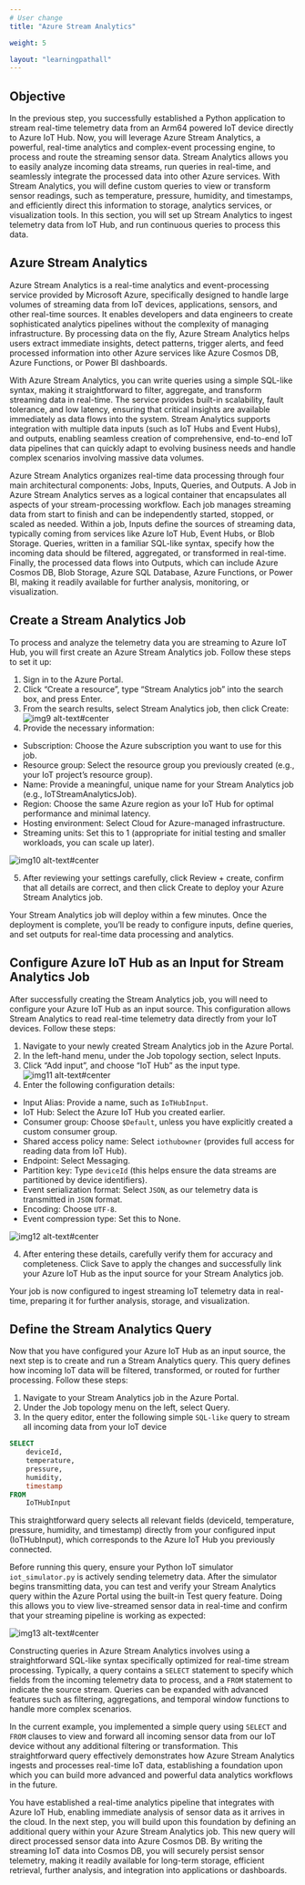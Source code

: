```yaml
---
# User change
title: "Azure Stream Analytics"

weight: 5

layout: "learningpathall"
---
```


## Objective
In the previous step, you successfully established a Python application to stream real-time telemetry data from an Arm64 powered IoT device directly to Azure IoT Hub. Now, you will leverage Azure Stream Analytics, a powerful, real-time analytics and complex-event processing engine, to process and route the streaming sensor data. Stream Analytics allows you to easily analyze incoming data streams, run queries in real-time, and seamlessly integrate the processed data into other Azure services. With Stream Analytics, you will define custom queries to view or transform sensor readings, such as temperature, pressure, humidity, and timestamps, and efficiently direct this information to storage, analytics services, or visualization tools. In this section, you will set up Stream Analytics to ingest telemetry data from IoT Hub, and run continuous queries to process this data.

## Azure Stream Analytics
Azure Stream Analytics is a real-time analytics and event-processing service provided by Microsoft Azure, specifically designed to handle large volumes of streaming data from IoT devices, applications, sensors, and other real-time sources. It enables developers and data engineers to create sophisticated analytics pipelines without the complexity of managing infrastructure. By processing data on the fly, Azure Stream Analytics helps users extract immediate insights, detect patterns, trigger alerts, and feed processed information into other Azure services like Azure Cosmos DB, Azure Functions, or Power BI dashboards.

With Azure Stream Analytics, you can write queries using a simple SQL-like syntax, making it straightforward to filter, aggregate, and transform streaming data in real-time. The service provides built-in scalability, fault tolerance, and low latency, ensuring that critical insights are available immediately as data flows into the system. Stream Analytics supports integration with multiple data inputs (such as IoT Hubs and Event Hubs), and outputs, enabling seamless creation of comprehensive, end-to-end IoT data pipelines that can quickly adapt to evolving business needs and handle complex scenarios involving massive data volumes.

Azure Stream Analytics organizes real-time data processing through four main architectural components: Jobs, Inputs, Queries, and Outputs. A Job in Azure Stream Analytics serves as a logical container that encapsulates all aspects of your stream-processing workflow. Each job manages streaming data from start to finish and can be independently started, stopped, or scaled as needed. Within a job, Inputs define the sources of streaming data, typically coming from services like Azure IoT Hub, Event Hubs, or Blob Storage. Queries, written in a familiar SQL-like syntax, specify how the incoming data should be filtered, aggregated, or transformed in real-time. Finally, the processed data flows into Outputs, which can include Azure Cosmos DB, Blob Storage, Azure SQL Database, Azure Functions, or Power BI, making it readily available for further analysis, monitoring, or visualization. 

## Create a Stream Analytics Job
To process and analyze the telemetry data you are streaming to Azure IoT Hub, you will first create an Azure Stream Analytics job. Follow these steps to set it up:
1. Sign in to the Azure Portal.
2. Click “Create a resource”, type “Stream Analytics job” into the search box, and press Enter.
3. From the search results, select Stream Analytics job, then click Create:
![img9 alt-text#center](Figures/09.png)
4. Provide the necessary information:
* Subscription: Choose the Azure subscription you want to use for this job.
* Resource group: Select the resource group you previously created (e.g., your IoT project’s resource group).
* Name: Provide a meaningful, unique name for your Stream Analytics job (e.g., IoTStreamAnalyticsJob).
* Region: Choose the same Azure region as your IoT Hub for optimal performance and minimal latency.
* Hosting environment: Select Cloud for Azure-managed infrastructure.
* Streaming units: Set this to 1 (appropriate for initial testing and smaller workloads, you can scale up later).

![img10 alt-text#center](Figures/10.png)

5. After reviewing your settings carefully, click Review + create, confirm that all details are correct, and then click Create to deploy your Azure Stream Analytics job.

Your Stream Analytics job will deploy within a few minutes. Once the deployment is complete, you’ll be ready to configure inputs, define queries, and set outputs for real-time data processing and analytics.

## Configure Azure IoT Hub as an Input for Stream Analytics Job
After successfully creating the Stream Analytics job, you will need to configure your Azure IoT Hub as an input source. This configuration allows Stream Analytics to read real-time telemetry data directly from your IoT devices. Follow these steps:
1. Navigate to your newly created Stream Analytics job in the Azure Portal.
2. In the left-hand menu, under the Job topology section, select Inputs.
3. Click “Add input”, and choose “IoT Hub” as the input type.
![img11 alt-text#center](Figures/11.png)
4. Enter the following configuration details:
* Input Alias: Provide a name, such as `IoTHubInput`.
* IoT Hub: Select the Azure IoT Hub you created earlier.
* Consumer group: Choose `$Default`, unless you have explicitly created a custom consumer group.
* Shared access policy name: Select `iothubowner` (provides full access for reading data from IoT Hub).
* Endpoint: Select Messaging.
* Partition key: Type `deviceId` (this helps ensure the data streams are partitioned by device identifiers).
* Event serialization format: Select `JSON`, as our telemetry data is transmitted in `JSON` format.
* Encoding: Choose `UTF-8`.
* Event compression type: Set this to None.

![img12 alt-text#center](Figures/12.png)

4. After entering these details, carefully verify them for accuracy and completeness. Click Save to apply the changes and successfully link your Azure IoT Hub as the input source for your Stream Analytics job. 

Your job is now configured to ingest streaming IoT telemetry data in real-time, preparing it for further analysis, storage, and visualization.

## Define the Stream Analytics Query
Now that you have configured your Azure IoT Hub as an input source, the next step is to create and run a Stream Analytics query. This query defines how incoming IoT data will be filtered, transformed, or routed for further processing. Follow these steps:
1. Navigate to your Stream Analytics job in the Azure Portal.
2. Under the Job topology menu on the left, select Query.
3. In the query editor, enter the following simple `SQL-like` query to stream all incoming data from your IoT device
```SQL
SELECT
    deviceId,
    temperature,
    pressure,
    humidity,
    timestamp
FROM
    IoTHubInput
```

This straightforward query selects all relevant fields (deviceId, temperature, pressure, humidity, and timestamp) directly from your configured input (IoTHubInput), which corresponds to the Azure IoT Hub you previously connected.

Before running this query, ensure your Python IoT simulator `iot_simulator.py` is actively sending telemetry data. After the simulator begins transmitting data, you can test and verify your Stream Analytics query within the Azure Portal using the built-in Test query feature. Doing this allows you to view live-streamed sensor data in real-time and confirm that your streaming pipeline is working as expected:

![img13 alt-text#center](Figures/13.png)

Constructing queries in Azure Stream Analytics involves using a straightforward SQL-like syntax specifically optimized for real-time stream processing. Typically, a query contains a `SELECT` statement to specify which fields from the incoming telemetry data to process, and a `FROM` statement to indicate the source stream. Queries can be expanded with advanced features such as filtering, aggregations, and temporal window functions to handle more complex scenarios.

In the current example, you implemented a simple query using `SELECT` and `FROM` clauses to view and forward all incoming sensor data from our IoT device without any additional filtering or transformation. This straightforward query effectively demonstrates how Azure Stream Analytics ingests and processes real-time IoT data, establishing a foundation upon which you can build more advanced and powerful data analytics workflows in the future.

You have established a real-time analytics pipeline that integrates with Azure IoT Hub, enabling immediate analysis of sensor data as it arrives in the cloud. In the next step, you will build upon this foundation by defining an additional query within your Azure Stream Analytics job. This new query will direct processed sensor data into Azure Cosmos DB. By writing the streaming IoT data into Cosmos DB, you will securely persist sensor telemetry, making it readily available for long-term storage, efficient retrieval, further analysis, and integration into applications or dashboards.
